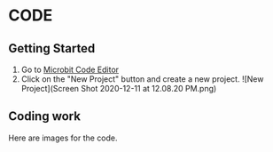 # CODE
## Getting Started
1. Go to [Microbit Code Editor](https://makecode.microbit.org/)
2. Click on the "New Project" button and create a new project.
![New Project](Screen Shot 2020-12-11 at 12.08.20 PM.png)
## Coding work
Here are images for the code.

